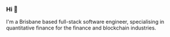 ### Hi 👋

I'm a Brisbane based full-stack software engineer, specialising in quantitative finance for the finance and blockchain industries.


